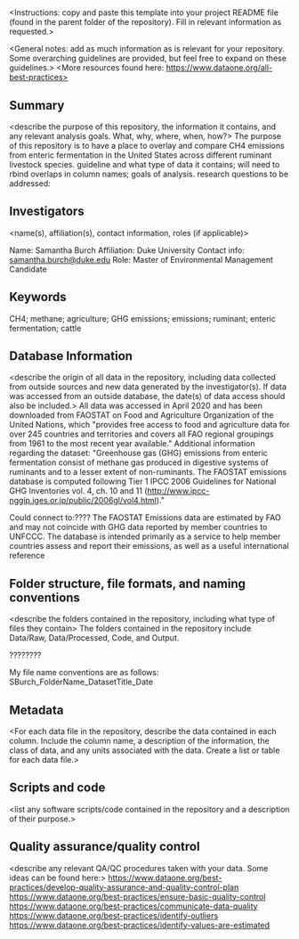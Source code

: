 # <SBurchFinalProject2020>
<Instructions: copy and paste this template into your project README file (found in the parent folder of the repository). Fill in relevant information as requested.>

<General notes: add as much information as is relevant for your repository. Some overarching guidelines are provided, but feel free to expand on these guidelines.>
<More resources found here: https://www.dataone.org/all-best-practices>
<Delete the text inside the brackets when formatting your file.>

## Summary

<describe the purpose of this repository, the information it contains, and any relevant analysis goals. What, why, where, when, how?>
The purpose of this repository is to have a place to overlay and compare CH4 emissions from enteric fermentation in the United States across different ruminant livestock species. guideline and what type of data it contains; will need to rbind overlaps in column names; goals of analysis. research questions to be addressed:

## Investigators

<name(s), affiliation(s), contact information, roles (if applicable)>

Name: Samantha Burch
Affiliation: Duke University
Contact info: samantha.burch@duke.edu
Role: Master of Environmental Management Candidate

## Keywords

<add relevant keywords here>
CH4; methane; agriculture; GHG emissions; emissions; ruminant; enteric fermentation; cattle

## Database Information

<describe the origin of all data in the repository, including data collected from outside sources and new data generated by the investigator(s). If data was accessed from an outside database, the date(s) of data access should also be included.>
All data was accessed in April 2020 and has been downloaded from FAOSTAT on Food and Agriculture Organization of the United Nations, which "provides free access to food and agriculture data for over 245 countries and territories and covers all FAO regional groupings 
from 1961 to the most recent year available." Additional information regarding the dataset: "Greenhouse gas (GHG) emissions from enteric fermentation consist of methane gas produced in digestive systems of ruminants and to a lesser extent of non-ruminants. The FAOSTAT emissions database is computed following Tier 1 IPCC 2006 Guidelines for National GHG Inventories vol. 4, ch. 10 and 11 (http://www.ipcc-nggip.iges.or.jp/public/2006gl/vol4.html)."

Could connect to:???? The FAOSTAT Emissions data are estimated by FAO and may not coincide with GHG data reported by member countries to UNFCCC. The database is intended primarily as a service to help member countries assess and report their emissions, as well as a useful international reference 


## Folder structure, file formats, and naming conventions 

<describe the folders contained in the repository, including what type of files they contain> The folders contained in the repository include Data/Raw, Data/Processed, Code, and Output.

<describe the formats of files for the various purposes contained in the repository> ????????

<describe your file naming conventions>
My file name conventions are as follows: SBurch_FolderName_DatasetTitle_Date

## Metadata

<For each data file in the repository, describe the data contained in each column. Include the column name, a description of the information, the class of data, and any units associated with the data. Create a list or table for each data file.> 

## Scripts and code

<list any software scripts/code contained in the repository and a description of their purpose.>

## Quality assurance/quality control

<describe any relevant QA/QC procedures taken with your data. Some ideas can be found here:>
<https://www.dataone.org/best-practices/develop-quality-assurance-and-quality-control-plan>
<https://www.dataone.org/best-practices/ensure-basic-quality-control>
<https://www.dataone.org/best-practices/communicate-data-quality>
<https://www.dataone.org/best-practices/identify-outliers>
<https://www.dataone.org/best-practices/identify-values-are-estimated>